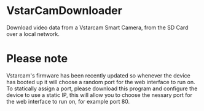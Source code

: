 # VstarCamDownloader
Download video data from a Vstarcam Smart Camera, from the SD Card over a local network.

# Please note
Vstarcam's firmware has been recently updated so whenever the device has booted up it will choose a random port for the web interface to run on. To statically assign a port, please download this program and configure the device to use a static IP, this will allow you to choose the nessary port for the web interface to run on, for example port 80.
